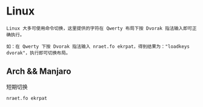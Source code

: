 # Linux

	Linux 大多可使用命令切换，这里提供的字符在 Qwerty 布局下按 Dvorak 指法输入即可正确执行。

	如：在 Qwerty 下按 Dvorak 指法输入 nraet.fo ekrpat，得到结果为："loadkeys dvorak"，执行即可切换布局。

## Arch && Manjaro

短期切换

```shell
nraet.fo ekrpat
```
